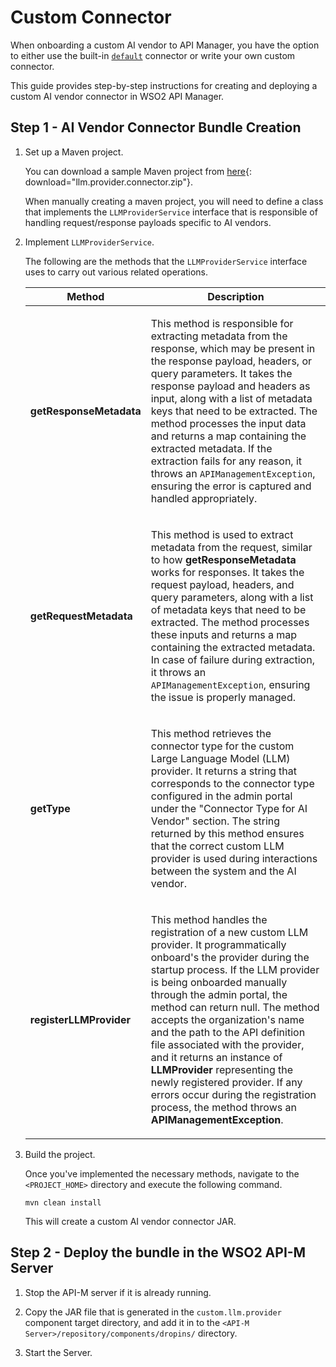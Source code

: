 # Custom Connector

When onboarding a custom AI vendor to API Manager, you have the option to either use the built-in <a href='https://github.com/wso2/carbon-apimgt/blob/master/components/apimgt/org.wso2.carbon.apimgt.api/src/main/java/org/wso2/carbon/apimgt/api/DefaultLLMProviderService.java'>`default`</a> connector or write your own custom connector.

This guide provides step-by-step instructions for creating and deploying a custom AI vendor connector in WSO2 API Manager.

## Step 1 - AI Vendor Connector Bundle Creation

1. Set up a Maven project.

    You can download a sample Maven project from [here]({{base_path}}/assets/attachments/administer/llm.provider.connector.zip){: download="llm.provider.connector.zip"}.

    When manually creating a maven project, you will need to define a class that implements the `LLMProviderService` interface that is responsible of handling request/response payloads specific to AI vendors.

2. Implement `LLMProviderService`.

    The following are the methods that the `LLMProviderService` interface uses to carry out various related operations.

    <table>
        <colgroup>
        <col width="30%" />
        <col width="70%" />
        </colgroup>
        <thead>
        <tr class="header">
        <th><b>Method</b></th>
        <th><b>Description</b></th>
        </tr>
        </thead>
        <tbody>
        <tr class="odd">
        <td><strong>getResponseMetadata</strong></td>
        <td><p>
        This method is responsible for extracting metadata from the response, which may be present in the response payload, headers, or query parameters. It takes the response payload and headers as input, along with a list of metadata keys that need to be extracted. The method processes the input data and returns a map containing the extracted metadata. If the extraction fails for any reason, it throws an <code>APIManagementException</code>, ensuring the error is captured and handled appropriately.
        </p></td>
        </tr>
        <tr class="even">
        <td><strong>getRequestMetadata</strong></td>
        <td><p>
        This method is used to extract metadata from the request, similar to how <strong>getResponseMetadata</strong> works for responses. It takes the request payload, headers, and query parameters, along with a list of metadata keys that need to be extracted. The method processes these inputs and returns a map containing the extracted metadata. In case of failure during extraction, it throws an <code>APIManagementException</code>, ensuring the issue is properly managed.
        </p></td>
        </tr>
        <tr class="odd">
        <td><strong>getType</strong></td>
        <td><p>This method retrieves the connector type for the custom Large Language Model (LLM) provider. It returns a string that corresponds to the connector type configured in the admin portal under the "Connector Type for AI Vendor" section. The string returned by this method ensures that the correct custom LLM provider is used during interactions between the system and the AI vendor.</p></td>
        </tr>
        <tr class="even">
        <td><strong>registerLLMProvider</strong></td>
        <td><p>This method handles the registration of a new custom LLM provider. It programmatically onboard's the provider during the startup process. If the LLM provider is being onboarded manually through the admin portal, the method can return null. The method accepts the organization's name and the path to the API definition file associated with the provider, and it returns an instance of <strong>LLMProvider</strong> representing the newly registered provider. If any errors occur during the registration process, the method throws an <strong>APIManagementException</strong>.
        </p></td>
        </tr>
        </tbody>
    </table>

3. Build the project.

    Once you've implemented the necessary methods, navigate to the `<PROJECT_HOME>` directory and execute the following command.

    `mvn clean install`

    This will create a custom AI vendor connector JAR.

## Step 2 - Deploy the bundle in the WSO2 API-M Server

1. Stop the API-M server if it is already running. 

2. Copy the JAR file that is generated in the `custom.llm.provider` component target directory, and add it in to the `<API-M Server>/repository/components/dropins/` directory.

3. Start the Server.
